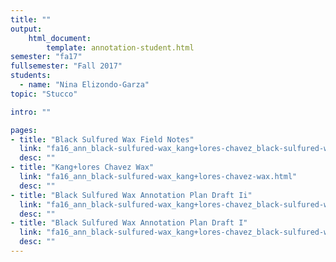 ```yaml
---
title: ""
output:
    html_document:
        template: annotation-student.html
semester: "fa17"
fullsemester: "Fall 2017"
students:
  - name: "Nina Elizondo-Garza"
topic: "Stucco"

intro: ""

pages:
- title: "Black Sulfured Wax Field Notes"
  link: "fa16_ann_black-sulfured-wax_kang+lores-chavez_black-sulfured-wax-field-notes.html"
  desc: ""
- title: "Kang+lores Chavez Wax"
  link: "fa16_ann_black-sulfured-wax_kang+lores-chavez-wax.html"
  desc: ""
- title: "Black Sulfured Wax Annotation Plan Draft Ii"
  link: "fa16_ann_black-sulfured-wax_kang+lores-chavez_black-sulfured-wax-annotation-plan-draft-ii.html"
  desc: ""
- title: "Black Sulfured Wax Annotation Plan Draft I"
  link: "fa16_ann_black-sulfured-wax_kang+lores-chavez_black-sulfured-wax-annotation-plan-draft-i.html"
  desc: ""
---
```

